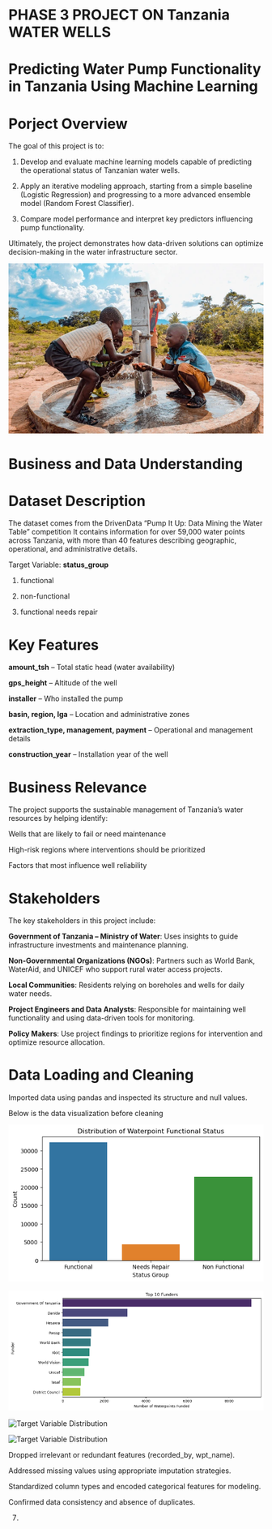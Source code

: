 # **PHASE 3 PROJECT ON Tanzania WATER WELLS**
# Predicting Water Pump Functionality in Tanzania Using Machine Learning
# Porject Overview

The goal of this project is to:

1. Develop and evaluate machine learning models capable of predicting the operational status of Tanzanian water wells.

2. Apply an iterative modeling approach, starting from a simple baseline (Logistic Regression) and progressing to a more advanced ensemble model (Random Forest Classifier).

3. Compare model performance and interpret key predictors influencing pump functionality.

Ultimately, the project demonstrates how data-driven solutions can optimize decision-making in the water infrastructure sector.


![Tanzania Water Wells Project](Tanzania_water_wells.jpg)






# Business and Data Understanding
# Dataset Description

The dataset comes from the DrivenData “Pump It Up: Data Mining the Water Table” competition
It contains information for over 59,000 water points across Tanzania, with more than 40 features describing geographic, operational, and administrative details.

Target Variable: **status_group**

1. functional

2. non-functional

3. functional needs repair

# Key Features

**amount_tsh** – Total static head (water availability)

**gps_height** – Altitude of the well

**installer** – Who installed the pump

**basin, region, lga** – Location and administrative zones

**extraction_type, management, payment** – Operational and management details

**construction_year** – Installation year of the well

# Business Relevance

The project supports the sustainable management of Tanzania’s water resources by helping identify:

Wells that are likely to fail or need maintenance

High-risk regions where interventions should be prioritized

Factors that most influence well reliability

# Stakeholders

The key stakeholders in this project include:

**Government of Tanzania – Ministry of Water**: Uses insights to guide infrastructure investments and maintenance planning.

**Non-Governmental Organizations (NGOs)**: Partners such as World Bank, WaterAid, and UNICEF who support rural water access projects.

**Local Communities**: Residents relying on boreholes and wells for daily water needs.

**Project Engineers and Data Analysts**: Responsible for maintaining well functionality and using data-driven tools for monitoring.

**Policy Makers**: Use project findings to prioritize regions for intervention and optimize resource allocation.

# Data Loading and Cleaning

Imported data using pandas and inspected its structure and null values.

Below is the data visualization before cleaning

![Target Variable Distribution](images/target_variable_distribution.png)

![Target Variable Distribution](images/Top_10_Founder.png)

![Target Variable Distribution](Functional_Status_by_Region.png)

![Target Variable Distribution](Distribuition_of_Water_Sources.png)

Dropped irrelevant or redundant features (recorded_by, wpt_name).

Addressed missing values using appropriate imputation strategies.

Standardized column types and encoded categorical features for modeling.

Confirmed data consistency and absence of duplicates.



7. 


